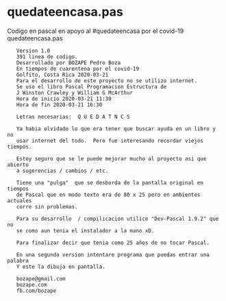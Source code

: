 # quedateencasa.pas
Codigo en pascal en apoyo al #quedateencasa por el covid-19
quedateencasa.pas

       Version 1.0
       391 linea de codigo.
       Desarrollado por BOZAPE Pedro Boza
       En tiempos de cuarentena por el covid-19
       Golfito, Costa Rica 2020-03-21
       Para el desarrollo de este proyecto no se utilizo internet.
       Se uso el libro Pascal Programacion Estructura de
       J Winston Crawley y William G McArthur
       Hora de inicio 2020-03-21 11:30
       Hora de fin 2020-03-21 16:30

       Letras necesarias:  Q U E D A T N C S

       Ya habia olvidado lo que era tener que buscar ayuda en un libro y no
       usar internet del todo.  Pero fue interesando recordar viejos tiempos.

       Estoy seguro que se le puede mejorar mucho al proyecto asi que abierto
       a sugerencias / cambios / etc.

       Tiene una "pulga"  que se desborda de la pantalla original en tiempos
       de Pascal que en modo texto era de 80 x 25 pero en ambientes actuales
       corre sin problemas.

       Para su desarrollo  / compilicacion utilice "Dev-Pascal 1.9.2" que no
       se como aun tenia el instalador a la mano xD.

       Para finalizar decir que tenia como 25 años de no tocar Pascal.

       En una segunda version intentare programa que puedas entrar una palabra
       Y este la dibuja en pantalla.

       bozape@gmail.com
       bozape.com
       fb.com/bozape
    
